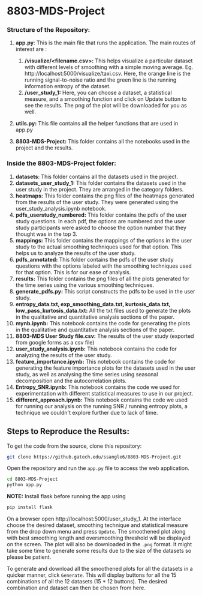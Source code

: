 # 8803-MDS-Project

### Structure of the Repository:
1. **app.py**: This is the main file that runs the application.
The main routes of interest are :
    1. **/visualize/<filename.csv>:** This helps visualize a particular dataset with different levels of smoothing with a simple moving average. Eg. http://localhost:5000/visualize/taxi.csv. Here, the orange line is the running signal-to-noise ratio and the green line is the running information entropy of the dataset.
    2. **/user_study_1:** Here, you can choose a dataset, a statistical measure, and a smoothing function and click on Update button to see the results. The png of the plot will be downloaded for you as well.

2. **utils.py:** This file contains all the helper functions that are used in app.py
3. **8803-MDS-Project:** This folder contains all the notebooks used in the project and the results.

### Inside the 8803-MDS-Project folder:
1. **datasets**: This folder contains all the datasets used in the project.
2. **datasets_user_study_1:** This folder contains the datasets used in the user study in the project. They are arranged in the category folders.
3. **heatmaps:** This folder contains the png files of the heatmaps generated from the results of the user study. They were generated using the user_study_analysis.ipynb notebook.
4. **pdfs_userstudy_numbered:** This folder contains the pdfs of the user study questions. In each pdf, the options are numbered and the user study participants were asked to choose the option number that they thought was in the top 3.
5. **mappings:** This folder contains the mappings of the options in the user study to the actual smoothing techniques used for that option. This helps us to analyze the results of the user study.
6. **pdfs_annotated:** This folder contains the pdfs of the user study questions with the options labeled with the smoothing techniques used for that option. This is for our ease of analysis.
7. **results:** This folder contains the png files of all the plots generated for the time series using the various smoothing techniques.
8. **generate_pdfs.py:** This script constructs the pdfs to be used in the user study.
9. **entropy_data.txt, exp_smoothing_data.txt, kurtosis_data.txt, low_pass_kurtosis_data.txt:** All the txt files used to generate the plots in the qualitative and quantitative analysis sections of the paper.
10. **mynb.ipynb:** This notebook contains the code for generating the plots in the qualitative and quantitative analysis sections of the paper.
11. **8803-MDS User Study file.csv:** The results of the user study (exported from google forms as a csv file)
12. **user_study_analysis.ipynb:** This notebook contains the code for analyzing the results of the user study.
13. **feature_importance.ipynb:** This notebook contains the code for generating the feature importance plots for the datasets used in the user study, as well as analysing the time series using seasonal decomposition and the autocorrelation plots.
14. **Entropy_SNR.ipynb:** This notebook contains the code we used for experimentation with different statistical measures to use in our project.
15. **different_approach.ipynb:** This notebook contains the code we used for running our analysis on the running SNR / running entropy plots, a technique we couldn't explore further due to lack of time.
    
## Steps to Reproduce the Results:

To get the code from the source, clone this repository:
```bash
git clone https://github.gatech.edu/ssangle6/8803-MDS-Project.git
```
Open the repository and run the `app.py` file to access the web application.

```bash
cd 8803-MDS-Project
python app.py
```

**NOTE:** Install flask before running the app using 
```bash
pip install flask
```

On a browser open http://localhost:5000/user_study_1. At the interface choose the desired dataset, smoothing technique and statistical measure from the drop down menu and press `Update`. The smoothened plot along with best smoothing length and oversmoothing threshold will be displayed on the screen. The plot will also be downloaded in the `.png` format. It might take some time to generate some results due to the size of the datasets so please be patient. 

To generate and download all the smoothened plots for all the datasets in a quicker manner, click `Generate`. This will display buttons for all the 15 combinations of all the 12 datasets (15 * 12 buttons). The desired combination and dataset can then be chosen from here. 
